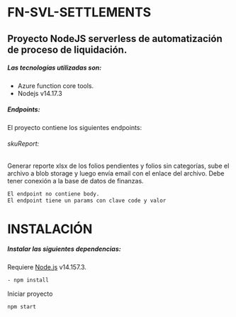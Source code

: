 # FN-SVL-SETTLEMENTS
## Proyecto NodeJS serverless de automatización de proceso de liquidación.
##### Las tecnologías utilizadas son:
- Azure function core tools.
- Nodejs v14.17.3
##### Endpoints:
El proyecto contiene los siguientes endpoints:

###### skuReport:
Generar reporte xlsx de los folios pendientes y folios sin categorías, sube el archivo a blob storage y luego envía email con el enlace del archivo.
Debe tener conexión a la base de datos de finanzas.
```sh
El endpoint no contiene body.
El endpoint tiene un params con clave code y valor 
```

# INSTALACIÓN
##### Instalar las siguientes dependencias:
Requiere [Node.js](https://nodejs.org/) v14.157.3.
```sh
- npm install
```
Iniciar proyecto

```sh
npm start
```